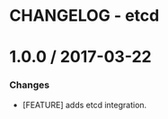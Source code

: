 # CHANGELOG - etcd

1.0.0 / 2017-03-22
==================

### Changes

* [FEATURE] adds etcd integration.

